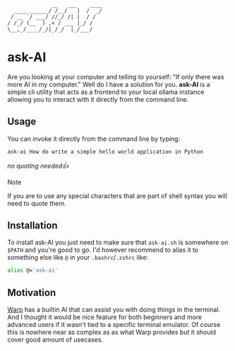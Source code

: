 ```
              __   ___    ____
  ____ ______/ /__/   |  /  _/
 / __ `/ ___/ //_/ /| |  / /
/ /_/ (__  ) ,< / ___ |_/ /
\__,_/____/_/|_/_/  |_/___/
```
ask-AI
======
Are you looking at your computer and telling to yourself: "If only there was
more AI in my computer." Well do I have a solution for you. **ask-AI** is a
simple cli utility that acts as a frontend to your local ollama instance
allowing you to interact with it directly from the command line.

## Usage
You can invoke it directly from the command line by typing:

```bash
ask-ai How do write a simple hello world application in Python
```
*no quoting needed👍*

> [!NOTE]
> If you are to use any special characters that are part of shell syntax you
> will need to quote them.

## Installation
To install ask-AI you just need to make sure that `ask-ai.sh` is somewhere on
`$PATH` and you're good to go. I'd however recommend to alias it to something
else like `@` in your `.bashrc`/`.zshrc` like:

```bash
alias @='ask-ai'
```

## Motivation
[Warp](https://www.warp.dev/) has a builtin AI that can assist you with doing
things in the terminal. And I thought it would be nice feature for both
beginners and more advanced users if it wasn't tied to a specific terminal
emulator. Of course this is nowhere near as complex as as what Warp provides
but it should cover good amount of usecases.
